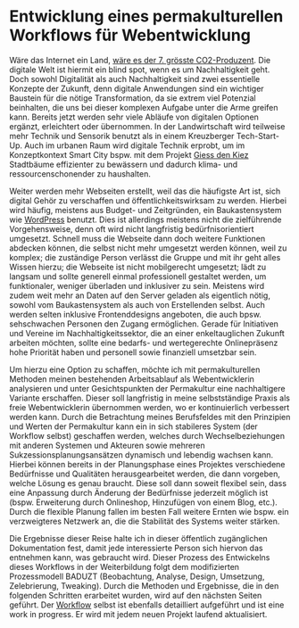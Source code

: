 # Entwicklung eines permakulturellen Workflows für Webentwicklung

Wäre das Internet ein Land, [wäre es der 7. grösste CO2-Produzent](https://www.sustainablewebmanifesto.com/). Die digitale Welt ist hiermit ein blind spot, wenn es um Nachhaltigkeit geht. Doch sowohl Digitalität als auch Nachhaltigkeit sind zwei essentielle Konzepte der Zukunft, denn digitale Anwendungen sind ein wichtiger Baustein für die nötige Transformation, da sie extrem viel Potenzial beinhalten, die uns bei dieser komplexen Aufgabe unter die Arme greifen kann. Bereits jetzt werden sehr viele Abläufe von digitalen Optionen ergänzt, erleichtert oder übernommen. In der Landwirtschaft wird teilweise mehr Technik und Sensorik benutzt als in einem Kreuzberger Tech-Start-Up. Auch im urbanen Raum wird digitale Technik erprobt, um im Konzeptkontext Smart City bspw. mit dem Projekt [Giess den Kiez](https://www.giessdenkiez.de/) Stadtbäume effizienter zu bewässern und dadurch klima- und ressourcenschonender zu haushalten.

Weiter werden mehr Webseiten erstellt, weil das die häufigste Art ist, sich digital Gehör zu verschaffen und öffentlichkeitswirksam zu werden. Hierbei wird häufig, meistens aus Budget- und Zeitgründen, ein Baukastensystem wie [WordPress](https://wordpress.com/) benutzt. Dies ist allerdings meistens nicht die zielführende Vorgehensweise, denn oft wird nicht langfristig bedürfnisorientiert umgesetzt. Schnell muss die Webseite dann doch weitere Funktionen abdecken können, die selbst nicht mehr umgesetzt werden können, weil zu komplex; die zuständige Person verlässt die Gruppe und mit ihr geht alles Wissen hierzu; die Webseite ist nicht mobilgerecht umgesetzt; lädt zu langsam und sollte generell einmal professionell gestaltet werden, um funktionaler, weniger überladen und inklusiver zu sein. Meistens wird zudem weit mehr an Daten auf den Server geladen als eigentlich nötig, sowohl vom Baukastensystem als auch von Erstellenden selbst. Auch werden selten inklusive Frontenddesigns angeboten, die auch bpsw. sehschwachen Personen den Zugang ermöglichen. Gerade für Initiativen und Vereine im Nachhaltigkeitssektor, die an einer enkeltauglichen Zukunft arbeiten möchten, sollte eine bedarfs- und wertegerechte Onlinepräsenz hohe Priorität haben und personell sowie finanziell umsetzbar sein.

Um hierzu eine Option zu schaffen, möchte ich mit permakulturellen Methoden meinen bestehenden Arbeitsablauf als Webentwicklerin analysieren und unter Gesichtspunkten der Permakultur eine nachhaltigere Variante erschaffen. Dieser soll langfristig in meine selbstständige Praxis als freie Webentwicklerin übernommen werden, wo er kontinuierlich verbessert werden kann. Durch die Betrachtung meines Berufsfeldes mit den Prinzipien und Werten der Permakultur kann ein in sich stabileres System (der Workflow selbst) geschaffen werden, welches durch Wechselbeziehungen mit anderen Systemen und Akteuren sowie mehreren Sukzessionsplanungsansätzen dynamisch und lebendig wachsen kann. Hierbei können bereits in der Planungsphase eines Projektes verschiedene Bedürfnisse und Qualitäten herausgearbeitet werden, die dann vorgeben, welche Lösung es genau braucht. Diese soll dann soweit flexibel sein, dass eine Anpassung durch Änderung der Bedürfnisse jederzeit möglich ist (bspw. Erweiterung durch Onlineshop, Hinzufügen von einem Blog, etc.). Durch die flexible Planung fallen im besten Fall weitere Ernten wie bspw. ein verzweigteres Netzwerk an, die die Stabilität des Systems weiter stärken.

Die Ergebnisse dieser Reise halte ich in dieser öffentlich zugänglichen Dokumentation fest, damit jede interessierte Person sich hiervon das entnehmen kann, was gebraucht wird. Dieser Prozess des Entwickelns dieses Workflows in der Weiterbildung folgt dem modifizierten Prozessmodell BADUZT (Beobachtung, Analyse, Design, Umsetzung, Zelebrierung, Tweaking). Durch die Methoden und Ergebnisse, die in den folgenden Schritten erarbeitet wurden, wird auf den nächsten Seiten geführt. Der [Workflow](../../workflow) selbst ist ebenfalls detailliert aufgeführt und ist eine work in progress. Er wird mit jedem neuen Projekt laufend aktualisiert.
